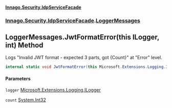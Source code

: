 #### [Innago\.Security\.IdpServiceFacade](../../../../index.md 'index')
### [Innago\.Security\.IdpServiceFacade](../index.md 'Innago\.Security\.IdpServiceFacade').[LoggerMessages](index.md 'Innago\.Security\.IdpServiceFacade\.LoggerMessages')

## LoggerMessages\.JwtFormatError\(this ILogger, int\) Method

Logs "Invalid JWT format \- expected 3 parts, got \{Count\}" at "Error" level\.

```csharp
internal static void JwtFormatError(this Microsoft.Extensions.Logging.ILogger logger, int count);
```
#### Parameters

<a name='Innago.Security.IdpServiceFacade.LoggerMessages.JwtFormatError(thisMicrosoft.Extensions.Logging.ILogger,int).logger'></a>

`logger` [Microsoft\.Extensions\.Logging\.ILogger](https://learn.microsoft.com/en-us/dotnet/api/microsoft.extensions.logging.ilogger 'Microsoft\.Extensions\.Logging\.ILogger')

<a name='Innago.Security.IdpServiceFacade.LoggerMessages.JwtFormatError(thisMicrosoft.Extensions.Logging.ILogger,int).count'></a>

`count` [System\.Int32](https://learn.microsoft.com/en-us/dotnet/api/system.int32 'System\.Int32')